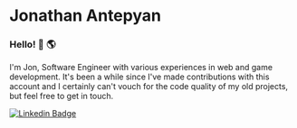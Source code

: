 # Jonathan Antepyan

### Hello! 👋 🌎
I'm Jon, Software Engineer with various experiences in web and game development. It's been a while since I've made contributions with this account and I certainly can't vouch for the code quality of my old projects, but feel free to get in touch.

[![Linkedin Badge](https://img.shields.io/badge/-LinkedIn-blue?style=flat-square&logo=Linkedin&logoColor=white&link=https://www.linkedin.com/in/jonathan-antepyan/)](https://www.linkedin.com/in/jonathan-antepyan/)
